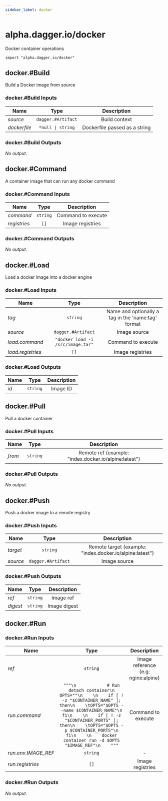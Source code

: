 ```yaml
---
sidebar_label: docker
---
```


# alpha.dagger.io/docker

Docker container operations

```cue
import "alpha.dagger.io/docker"
```

## docker.#Build

Build a Docker image from source

### docker.#Build Inputs

| Name             | Type                  | Description                     |
| -------------    |:-------------:        |:-------------:                  |
|*source*          | `dagger.#Artifact`    |Build context                    |
|*dockerfile*      | `*null \| string`     |Dockerfile passed as a string    |

### docker.#Build Outputs

_No output._

## docker.#Command

A container image that can run any docker command

### docker.#Command Inputs

| Name             | Type              | Description          |
| -------------    |:-------------:    |:-------------:       |
|*command*         | `string`          |Command to execute    |
|*registries*      | `[]`              |Image registries      |

### docker.#Command Outputs

_No output._

## docker.#Load

Load a docker image into a docker engine

### docker.#Load Inputs

| Name                | Type                                 | Description                                          |
| -------------       |:-------------:                       |:-------------:                                       |
|*tag*                | `string`                             |Name and optionally a tag in the 'name:tag' format    |
|*source*             | `dagger.#Artifact`                   |Image source                                          |
|*load.command*       | `"docker load -i /src/image.tar"`    |Command to execute                                    |
|*load.registries*    | `[]`                                 |Image registries                                      |

### docker.#Load Outputs

| Name             | Type              | Description        |
| -------------    |:-------------:    |:-------------:     |
|*id*              | `string`          |Image ID            |

## docker.#Pull

Pull a docker container

### docker.#Pull Inputs

| Name             | Type              | Description                                             |
| -------------    |:-------------:    |:-------------:                                          |
|*from*            | `string`          |Remote ref (example: "index.docker.io/alpine:latest")    |

### docker.#Pull Outputs

_No output._

## docker.#Push

Push a docker image to a remote registry

### docker.#Push Inputs

| Name             | Type                  | Description                                                |
| -------------    |:-------------:        |:-------------:                                             |
|*target*          | `string`              |Remote target (example: "index.docker.io/alpine:latest")    |
|*source*          | `dagger.#Artifact`    |Image source                                                |

### docker.#Push Outputs

| Name             | Type              | Description        |
| -------------    |:-------------:    |:-------------:     |
|*ref*             | `string`          |Image ref           |
|*digest*          | `string`          |Image digest        |

## docker.#Run

### docker.#Run Inputs

| Name                  | Type              | Description                           |
| -------------         |:-------------:    |:-------------:                        |
|*ref*                  | `string`          |Image reference (e.g: nginx:alpine)    |
|*run.command*          | `"""\n            # Run detach container\n                OPTS=""\n    \n    if [ ! -z "$CONTAINER_NAME" ]; then\n    \tOPTS="$OPTS --name $CONTAINER_NAME"\n    fi\n    \n    if [ ! -z "$CONTAINER_PORTS" ]; then\n    \tOPTS="$OPTS -p $CONTAINER_PORTS"\n    fi\n    \n    docker container run -d $OPTS "$IMAGE_REF"\n    """`    |Command to execute    |
|*run.env.IMAGE_REF*    | `string`          |-                                      |
|*run.registries*       | `[]`              |Image registries                       |

### docker.#Run Outputs

_No output._
